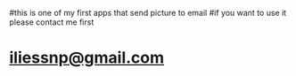 #this is one of my first apps that send picture to email 
#if you want to use it please contact me first 
# iliessnp@gmail.com

